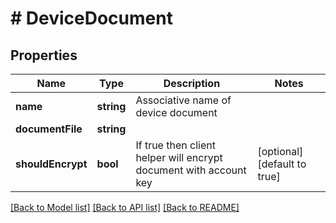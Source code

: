 # # DeviceDocument

## Properties

Name | Type | Description | Notes
------------ | ------------- | ------------- | -------------
**name** | **string** | Associative name of device document |
**documentFile** | **string** |  |
**shouldEncrypt** | **bool** | If true then client helper will encrypt document with account key | [optional] [default to true]

[[Back to Model list]](../../README.md#models) [[Back to API list]](../../README.md#endpoints) [[Back to README]](../../README.md)

